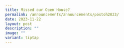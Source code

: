 ```yaml
---
title: Missed our Open House?
permalink: /announcements/announcements/postoh2023/
date: 2023-11-22
layout: post
description: ""
image: ""
variant: tiptap
---
```

